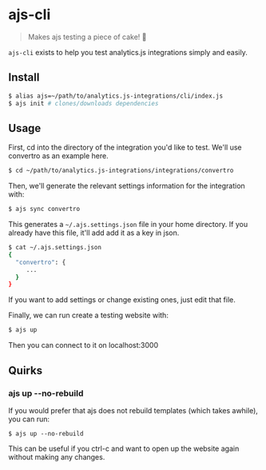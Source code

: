 # ajs-cli

> Makes ajs testing a piece of cake! 🍰

`ajs-cli` exists to help you test analytics.js integrations simply and easily.

## Install

```sh
$ alias ajs=~/path/to/analytics.js-integrations/cli/index.js
$ ajs init # clones/downloads dependencies
```

## Usage

First, cd into the directory of the integration you'd like to test. We'll use convertro as an example here.

```sh
$ cd ~/path/to/analytics.js-integrations/integrations/convertro
```

Then, we'll generate the relevant settings information for the integration with:

```sh
$ ajs sync convertro
```

This generates a `~/.ajs.settings.json` file in your home directory. If you already have this file, it'll add add it as a key in json.

```sh
$ cat ~/.ajs.settings.json
{
  "convertro": {
     ...
  }
}
```

If you want to add settings or change existing ones, just edit that file.

Finally, we can run create a testing website with:

```sh
$ ajs up
```

Then you can connect to it on localhost:3000

## Quirks

### ajs up --no-rebuild

If you would prefer that ajs does not rebuild templates (which takes awhile), you can run:

```
$ ajs up --no-rebuild
```

This can be useful if you ctrl-c and want to open up the website again without making any changes.
